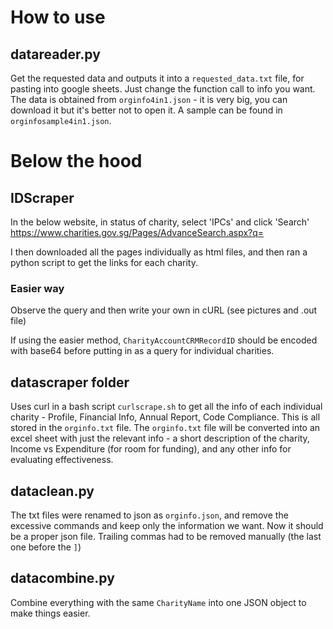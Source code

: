 # How to use
## datareader.py
Get the requested data and outputs it into a `requested_data.txt` file, for pasting into google sheets. Just change the function call to info you want. The data is obtained from `orginfo4in1.json` - it is very big, you can download it but it's better not to open it. A sample can be found in `orginfosample4in1.json`.

# Below the hood
## IDScraper
In the below website, in status of charity, select 'IPCs' and click 'Search'
https://www.charities.gov.sg/Pages/AdvanceSearch.aspx?q=

I then downloaded all the pages individually as html files, and then ran a python script to get the links for each charity.

### Easier way
Observe the query and then write your own in cURL (see pictures and .out file)

If using the easier method, `CharityAccountCRMRecordID` should be encoded with base64 before putting in as a query for individual charities.

## datascraper folder
Uses curl in a bash script `curlscrape.sh` to get all the info of each individual charity - Profile, Financial Info, Annual Report, Code Compliance. This is all stored in the `orginfo.txt` file. The `orginfo.txt` file will be converted into an excel sheet with just the relevant info - a short description of the charity, Income vs Expenditure (for room for funding), and any other info for evaluating effectiveness.

## dataclean.py
The txt files were renamed to json as `orginfo.json`, and remove the excessive commands and keep only the information we want. Now it should be a proper json file. Trailing commas had to be removed manually (the last one before the `]`)

## datacombine.py
Combine everything with the same `CharityName` into one JSON object to make things easier.